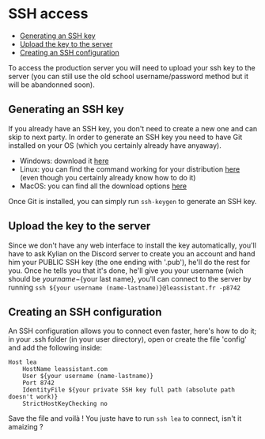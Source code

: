# SSH access

* [Generating an SSH key](#generating-an-ssh-key)
* [Upload the key to the server](#upload-the-key-to-the-sevrer)
* [Creating an SSH configuration](#creating-an-ssh-configuration)

To access the production server you will need to upload your ssh key to the server (you can still use the old school username/password method but it will be abandonned soon).

## Generating an SSH key

If you already have an SSH key, you don't need to create a new one and can skip to next party.
In order to generate an SSH key you need to have Git installed on your OS (which you certainly already have anyaway).

- Windows: download it [here](https://git-scm.com/download/win)
- Linux: you can find the command working for your distribution [here](https://git-scm.com/book/fr/v2/D%C3%A9marrage-rapide-Installation-de-Git) (even though you certainly already know how to do it)
- MacOS: you can find all the download options [here](https://git-scm.com/download/mac)

Once Git is installed, you can simply run `ssh-keygen` to generate an SSH key.

## Upload the key to the server

Since we don't have any web interface to install the key automatically, you'll have to ask Kylian on the Discord server to create you an account and hand him your PUBLIC SSH key (the one ending with '.pub'), he'll do the rest for you. Once he tells you that it's done, he'll give you your username (wich should be ${your name}-${your last name}, you'll can connect to the server by running `ssh ${your username (name-lastname)}@leassistant.fr -p8742`



## Creating an SSH configuration

An SSH configuration allows you to connect even faster, here's how to do it;
in your .ssh folder (in your user directory), open or create the file 'config' and add the following inside:
```
Host lea
    HostName leassistant.com
    User ${your username (name-lastname)}
    Port 8742
    IdentityFile ${your private SSH key full path (absolute path doesn't work)}
    StrictHostKeyChecking no
```
Save the file and voilà ! You juste have to run `ssh lea` to connect, isn't it amaizing ?
